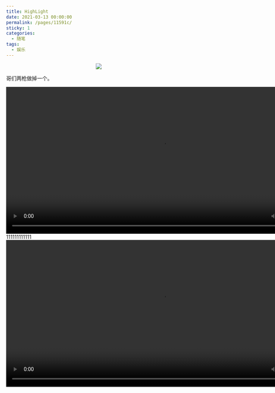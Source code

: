 ```yaml
---
title: HighLight
date: 2021-03-13 00:00:00
permalink: /pages/11591c/
sticky: 1
categories:
  - 随笔
tags:
  - 娱乐
---
```


<p align=center>
  <img src="https://cdn.jsdelivr.net/gh/ckhr516/blog-img@main/202310301034590.jpeg">
</p>

哥们两枪做掉一个。

<!-- more -->

<video width="850" height="400" controls>
  <source src="https://cdn.jsdelivr.net/gh/ckhr516/blog-img@main/202310301122736.mp4" type="video/mp4">
</video>
111111111111

<video width="850" height="400" controls>
  <source src="https://cdn.jsdelivr.net/gh/ckhr516/blog-img@main/5b56c409e6147.mp4" type="video/mp4">
</video>

